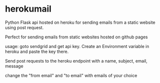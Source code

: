 # herokumail
  Python Flask api hosted on heroku for sending emails from a static website using post request. 

Perfect for sending emails from static websites hosted on github pages

usage: goto sendgrid and get api key. Create an Environment variable in heroku and paste the key there.

Send post requests to the heroku endpoint with a name, subject, email, message

change the "from email" and "to email" with emails of your choice
